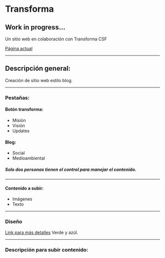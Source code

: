 # Transforma

## Work in progress...

Un sitio web en colaboración con Transforma CSF

[Página actual](https://ctrl-alt-tec.github.io/Transforma)

---

## Descripción general:

Creación de sitio web estilo blog.

---

### Pestañas:
#### Botón transforma:
* Misión
* Visión
* Updates

#### Blog:
* Social
* Medioambiental
##### Solo dos personas tienen el control para manejar el contenido.

---

#### Contenido a subir:
* Imágenes
* Texto

---

### Diseño
[Link para más detalles](https://drive.google.com/file/d/1rsLfMgI-iAeSjb-EaTq1FgPUeRPh9E8K/view?usp=sharing)
Verde y azúl.

---

### Descripción para subir contenido:
